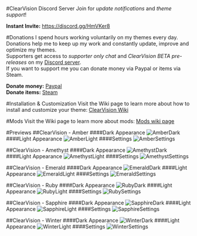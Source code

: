 #ClearVision Discord Server
Join for *update notifications* and *theme support*!

**Instant Invite:** https://discord.gg/HmVKer8

#Donations
I spend hours working voluntarily on my themes every day.  
Donations help me to keep up my work and constantly update, improve and optimize my themes.  
Supporters get access to *supporter only chat* and *ClearVision BETA pre-releases* on my [Discord server](https://discord.gg/HmVKer8).  
If you want to support me you can donate money via Paypal or items via Steam.

**Donate money:** [Paypal](https://www.paypal.me/zerthox)  
**Donate items:** [Steam](https://steamcommunity.com/tradeoffer/new/?partner=128392116&token=v9WYPla-)

#Installation & Customization
Visit the Wiki page to learn more about how to install and customize your theme: [ClearVision Wiki](https://github.com/Zerthox/ClearVision/wiki)

#Mods
Visit the Wiki page to learn more about mods: [Mods wiki page](https://github.com/Zerthox/ClearVision/wiki/Mods)

#Previews
##ClearVision - Amber
####Dark Appearance
![AmberDark](https://github.com/Zerthox/ClearVision/raw/master/screenshots/amber_dark.png)
####Light Appearance
![AmberLight](https://github.com/Zerthox/ClearVision/raw/master/screenshots/amber_light.png)
####Settings
![AmberSettings](https://github.com/Zerthox/ClearVision/raw/master/screenshots/amber_settings.png)

##ClearVision - Amethyst
####Dark Appearance
![AmethystDark](https://github.com/Zerthox/ClearVision/raw/master/screenshots/amethyst_dark.png)
####Light Appearance
![AmethystLight](https://github.com/Zerthox/ClearVision/raw/master/screenshots/amethyst_light.png)
####Settings
![AmethystSettings](https://github.com/Zerthox/ClearVision/raw/master/screenshots/amethyst_settings.png)

##ClearVision - Emerald
####Dark Appearance
![EmeraldDark](https://github.com/Zerthox/ClearVision/raw/master/screenshots/emerald_dark.png)
####Light Appearance
![EmeraldLight](https://github.com/Zerthox/ClearVision/raw/master/screenshots/emerald_light.png)
####Settings
![EmeraldSettings](https://github.com/Zerthox/ClearVision/raw/master/screenshots/emerald_settings.png)

##ClearVision - Ruby
####Dark Appearance
![RubyDark](https://github.com/Zerthox/ClearVision/raw/master/screenshots/ruby_dark.png)
####Light Appearance
![RubyLight](https://github.com/Zerthox/ClearVision/raw/master/screenshots/ruby_light.png)
####Settings
![RubySettings](https://github.com/Zerthox/ClearVision/raw/master/screenshots/ruby_settings.png)

##ClearVision - Sapphire
####Dark Appearance
![SapphireDark](https://github.com/Zerthox/ClearVision/raw/master/screenshots/sapphire_dark.png)
####Light Appearance
![SapphireLight](https://github.com/Zerthox/ClearVision/raw/master/screenshots/sapphire_light.png)
####Settings
![SapphireSettings](https://github.com/Zerthox/ClearVision/raw/master/screenshots/sapphire_settings.png)

##ClearVision - Winter
####Dark Appearance
![WinterDark](https://github.com/Zerthox/ClearVision/raw/master/screenshots/winter_dark.png)
####Light Appearance
![WinterLight](https://github.com/Zerthox/ClearVision/raw/master/screenshots/winter_light.png)
####Settings
![WinterSettings](https://github.com/Zerthox/ClearVision/raw/master/screenshots/winter_settings.png)
